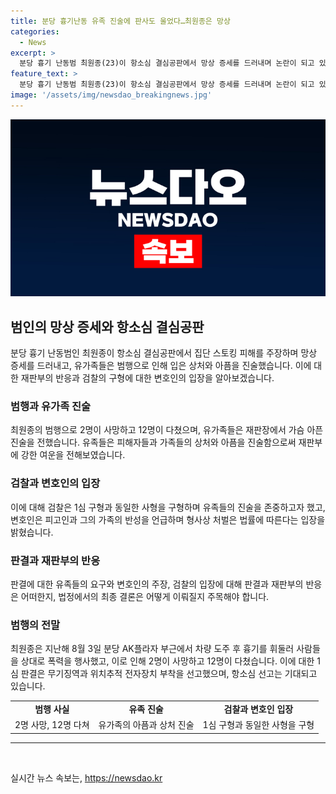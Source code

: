 ```yaml
---
title: 분당 흉기난동 유족 진술에 판사도 울었다…최원종은 망상
categories:
  - News
excerpt: >
  분당 흉기 난동범 최원종(23)이 항소심 결심공판에서 망상 증세를 드러내며 논란이 되고 있다. 피해 유족들은 최원종에게 사형 선고를 요청하며 억울함과 상실감을 토로했고, 법정은 감동적인 순간이었다. 판사도 유족들의 아픔을 이해하겠다고 말했지만, 최원종은 변함없이 냉담한 모습을 보였다. 이에 검찰은 1심과 동일한 사형을 구형하면서 강력한 메시지를 보내고 있다. A씨와 김씨 등 2명을 살해하고 12명을 다치게 한 최원종의 항소심 선고는 8월 20일에 진행된다.
feature_text: >
  분당 흉기 난동범 최원종(23)이 항소심 결심공판에서 망상 증세를 드러내며 논란이 되고 있다. 피해 유족들은 최원종에게 사형 선고를 요청하며 억울함과 상실감을 토로했고, 법정은 감동적인 순간이었다. 판사도 유족들의 아픔을 이해하겠다고 말했지만, 최원종은 변함없이 냉담한 모습을 보였다. 이에 검찰은 1심과 동일한 사형을 구형하면서 강력한 메시지를 보내고 있다. A씨와 김씨 등 2명을 살해하고 12명을 다치게 한 최원종의 항소심 선고는 8월 20일에 진행된다.
image: '/assets/img/newsdao_breakingnews.jpg'
---
```


<p><img src="/assets/img/newsdao_breakingnews.jpg" alt="pcversion 속보" /></p>

<h2 data-ke-size="size26">범인의 망상 증세와 항소심 결심공판</h2>

<p data-ke-size="size16">분당 흉기 난동범인 최원종이 항소심 결심공판에서 집단 스토킹 피해를 주장하며 망상 증세를 드러내고, 유가족들은 범행으로 인해 입은 상처와 아픔을 진술했습니다. 이에 대한 재판부의 반응과 검찰의 구형에 대한 변호인의 입장을 알아보겠습니다.</p>

<h3>범행과 유가족 진술</h3>

<p data-ke-size="size16">최원종의 범행으로 2명이 사망하고 12명이 다쳤으며, 유가족들은 재판장에서 가슴 아픈 진술을 전했습니다. 유족들은 피해자들과 가족들의 상처와 아픔을 진술함으로써 재판부에 강한 여운을 전해보였습니다.</p>

<h3>검찰과 변호인의 입장</h3>

<p data-ke-size="size16">이에 대해 검찰은 1심 구형과 동일한 사형을 구형하며 유족들의 진술을 존중하고자 했고, 변호인은 피고인과 그의 가족의 반성을 언급하며 형사상 처벌은 법률에 따른다는 입장을 밝혔습니다.</p>

<h3>판결과 재판부의 반응</h3>

<p data-ke-size="size16">판결에 대한 유족들의 요구와 변호인의 주장, 검찰의 입장에 대해 판결과 재판부의 반응은 어떠한지, 법정에서의 최종 결론은 어떻게 이뤄질지 주목해야 합니다.</p>

<h3>범행의 전말</h3>

<p data-ke-size="size16">최원종은 지난해 8월 3일 분당 AK플라자 부근에서 차량 도주 후 흉기를 휘둘러 사람들을 상대로 폭력을 행사했고, 이로 인해 2명이 사망하고 12명이 다쳤습니다. 이에 대한 1심 판결은 무기징역과 위치추적 전자장치 부착을 선고했으며, 항소심 선고는 기대되고 있습니다.</p>

<table>
    <tr>
        <td style="text-align: center; height: 17px;"><b>범행 사실</b></td>
        <td style="text-align: center; height: 17px;"><b>유족 진술</b></td>
        <td style="text-align: center; height: 17px;"><b>검찰과 변호인 입장</b></td>
    </tr>
    <tr>
        <td style="text-align: center; height: 17px;">2명 사망, 12명 다쳐</td>
        <td style="text-align: center; height: 17px;">유가족의 아픔과 상처 진술</td>
        <td style="text-align: center; height: 17px;">1심 구형과 동일한 사형을 구형</td>
    </tr>
</table>

<hr>

<p data-ke-size="size16">&nbsp;</p>
실시간 뉴스 속보는, <a href="https://newsdao.kr" rel="dofollow">https://newsdao.kr</a>


